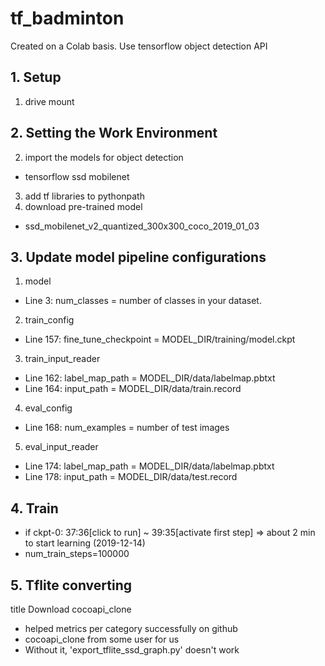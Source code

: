 # tf_badminton
Created on a Colab basis.
Use tensorflow object detection API


## 1. Setup
1) drive mount

## 2. Setting the Work Environment
2) import the models for object detection
* tensorflow ssd mobilenet
3) add tf libraries to pythonpath
4) download pre-trained model
* ssd_mobilenet_v2_quantized_300x300_coco_2019_01_03
## 3. Update model pipeline configurations

1.  model
*   Line 3: num_classes = number of classes in your dataset.
2.  train_config
*   Line 157: fine_tune_checkpoint = MODEL_DIR/training/model.ckpt
3.  train_input_reader
*   Line 162: label_map_path = MODEL_DIR/data/labelmap.pbtxt
*   Line 164: input_path = MODEL_DIR/data/train.record
4.  eval_config
*   Line 168: num_examples = number of test images
5.  eval_input_reader
*   Line 174: label_map_path = MODEL_DIR/data/labelmap.pbtxt
*   Line 178: input_path = MODEL_DIR/data/test.record

## 4. Train
* if ckpt-0: 37:36[click to run] ~ 39:35[activate first step] => about 2 min to start learning (2019-12-14)
* num_train_steps=100000

## 5. Tflite converting
title Download cocoapi_clone
* helped metrics per category successfully on github
* cocoapi_clone from some user for us
* Without it, 'export_tflite_ssd_graph.py' doesn't work
